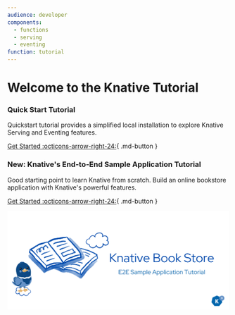 ```yaml
---
audience: developer
components:
  - functions
  - serving
  - eventing
function: tutorial
---
```


# Welcome to the Knative Tutorial

### **Quick Start Tutorial**
Quickstart tutorial provides a simplified local installation to explore Knative Serving and Eventing features.

[Get Started :octicons-arrow-right-24:](../getting-started/README.md){ .md-button }

### **New: Knative's End-to-End Sample Application Tutorial**
Good starting point to learn Knative from scratch. Build an online bookstore application with Knative's powerful features.

[Get Started :octicons-arrow-right-24:](../bookstore/page-0/welcome-knative-bookstore-tutorial.md){ .md-button }


![image1](../bookstore/page-0/images/1.png)
